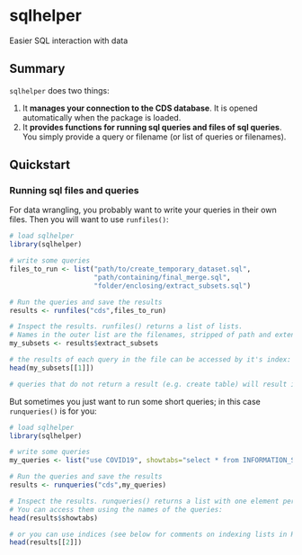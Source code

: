 # sqlhelper
Easier SQL interaction with data

## Summary
`sqlhelper` does two things:

1. It **manages your connection to the CDS database**. It is opened automatically when the package is loaded.
1. It **provides functions for running sql queries and files of sql queries**. You simply provide a query or filename (or list of queries or filenames).

## Quickstart

### Running sql files and queries

For data wrangling, you probably want to write your queries in their own files. Then you will want to use `runfiles()`:

```R
# load sqlhelper
library(sqlhelper)

# write some queries
files_to_run <- list("path/to/create_temporary_dataset.sql",
                     "path/containing/final_merge.sql",
                     "folder/enclosing/extract_subsets.sql")

# Run the queries and save the results
results <- runfiles("cds",files_to_run)

# Inspect the results. runfiles() returns a list of lists.
# Names in the outer list are the filenames, stripped of path and extension:
my_subsets <- results$extract_subsets

# the results of each query in the file can be accessed by it's index:
head(my_subsets[[1]])

# queries that do not return a result (e.g. create table) will result in an empty list.
```

But sometimes you just want to run some short queries; in this case `runqueries()` is for you:

```R
# load sqlhelper
library(sqlhelper)

# write some queries
my_queries <- list("use COVID19", showtabs="select * from INFORMATION_SCHEMA.TABLES")

# Run the queries and save the results
results <- runqueries("cds",my_queries)

# Inspect the results. runqueries() returns a list with one element per query.
# You can access them using the names of the queries:
head(results$showtabs)

# or you can use indices (see below for comments on indexing lists in R):
head(results[[2]])
```


